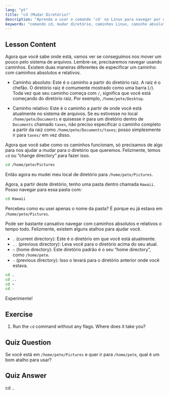 ```yaml
---
lang: "pt"
title: "cd (Mudar Diretório)"
description: "Aprenda a usar o comando 'cd' no Linux para navegar por diretórios. Entenda caminhos absolutos, relativos e atalhos úteis. Comece sua jornada no Linux!"
keywords: "comando cd, mudar diretório, caminhos Linux, caminho absoluto, caminho relativo, tutorial Linux, Linux para iniciantes, navegação Linux"
---
```


## Lesson Content

Agora que você sabe onde está, vamos ver se conseguimos nos mover um pouco pelo sistema de arquivos. Lembre-se, precisaremos navegar usando caminhos. Existem duas maneiras diferentes de especificar um caminho: com caminhos absolutos e relativos.

- Caminho absoluto: Este é o caminho a partir do diretório raiz. A raiz é o chefão. O diretório raiz é comumente mostrado como uma barra (`/`). Toda vez que seu caminho começa com `/`, significa que você está começando do diretório raiz. Por exemplo, `/home/pete/Desktop`.

- Caminho relativo: Este é o caminho a partir de onde você está atualmente no sistema de arquivos. Se eu estivesse no local `/home/pete/Documents` e quisesse ir para um diretório dentro de `Documents` chamado `taxes`, não preciso especificar o caminho completo a partir da raiz como `/home/pete/Documents/taxes`; posso simplesmente ir para `taxes/` em vez disso.

Agora que você sabe como os caminhos funcionam, só precisamos de algo para nos ajudar a mudar para o diretório que queremos. Felizmente, temos `cd` ou “change directory” para fazer isso.

```bash
cd /home/pete/Pictures
```

Então agora eu mudei meu local de diretório para `/home/pete/Pictures`.

Agora, a partir deste diretório, tenho uma pasta dentro chamada `Hawaii`. Posso navegar para essa pasta com:

```bash
cd Hawaii
```

Percebeu como eu usei apenas o nome da pasta? É porque eu já estava em `/home/pete/Pictures`.

Pode ser bastante cansativo navegar com caminhos absolutos e relativos o tempo todo. Felizmente, existem alguns atalhos para ajudar você.

- `.` (current directory): Este é o diretório em que você está atualmente.
- `..` (previous directory): Leva você para o diretório acima do seu atual.
- `~` (home directory): Este diretório padrão é o seu “home directory”, como `/home/pete`.
- `-` (previous directory): Isso o levará para o diretório anterior onde você estava.

```bash
cd .
cd ..
cd ~
cd -
```

Experimente!

## Exercise

1. Run the `cd` command without any flags. Where does it take you?

## Quiz Question

Se você está em `/home/pete/Pictures` e quer ir para `/home/pete`, qual é um bom atalho para usar?

## Quiz Answer

cd ..

